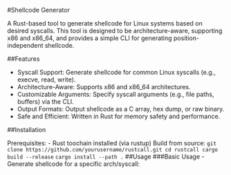 #Shellcode Generator

A Rust-based tool to generate shellcode for Linux systems based on desired syscalls. This tool is designed to be architecture-aware, supporting x86 and x86_64, and provides a simple CLI for generating position-independent shellcode.

##Features

- Syscall Support: Generate shellcode for common Linux syscalls (e.g., execve, read, write).
- Architecture-Aware: Supports x86 and x86_64 architectures.
- Customizable Arguments: Specify syscall arguments (e.g., file paths, buffers) via the CLI.
- Output Formats: Output shellcode as a C array, hex dump, or raw binary.
- Safe and Efficient: Written in Rust for memory safety and performance.

##Installation

Prerequisites:
    - Rust toochain installed (via rustup)
Build from source:
    ```
    git clone https://github.com/yourusername/rustcall.git
    cd rustcall
    cargo build --release
    ```
```cargo install --path .```
##Usage
###Basic Usage
-Generate shellcode for a specific arch/syscall:

